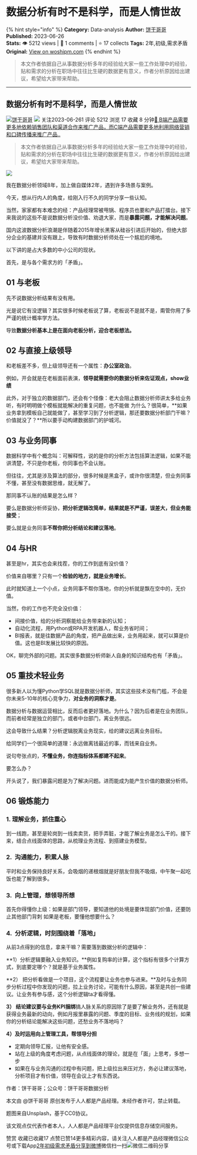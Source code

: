 # 数据分析有时不是科学，而是人情世故
{% hint style="info" %}
**Category:** Data-analysis
**Author:** [饼干哥哥](https://www.woshipm.com/u/1211103)
**Published:** 2023-06-26  
**Stats:** 👁️ 5212 views | 💬 1 comments | ⭐ 17 collects
**Tags:** 2年,初级,需求矛盾
**Original:** [View on woshipm.com](https://www.woshipm.com/data-analysis/5854834.html)
{% endhint %}
> 本文作者依据自己从事数据分析多年的经验给大家一些工作处理中的经验，贴和需求的分析在职场中往往比生硬的数据更有意义，作者分析原因给出建议，希望给大家带来帮助。

---

## 数据分析有时不是科学，而是人情世故

[![](https://static.woshipm.com/APP_U_202108_20210823113945_8828.jpeg?imageView2/1/w/72/h/72/q/100)](https://www.woshipm.com/u/1211103)[饼干哥哥](https://www.woshipm.com/u/1211103) ![](https://static.woshipm.com/tag/1101_1@2x.png) 关注2023-06-261 评论 5212 浏览 17 收藏 8 分钟[🔗 B端产品需要更多地依赖销售团队和渠道合作来推广产品，而C端产品需要更多地利用网络营销和口碑传播来推广产品..](https://ke.qidianla.com/courses/bcpm)

> 本文作者依据自己从事数据分析多年的经验给大家一些工作处理中的经验，贴和需求的分析在职场中往往比生硬的数据更有意义，作者分析原因给出建议，希望给大家带来帮助。

![](https://image.woshipm.com/2023/04/14/ecf815a8-da8d-11ed-9503-00163e0b5ff3.png)

我在数据分析领域8年，加上做自媒体2年，遇到许多场景与案例。

今天，想从行内人的角度，给刚入行不久的同学分享一些认知。

当然，家家都有本难念的经：产品经理常被甩锅、程序员也要和产品打擂台。接下来我说的这些不是说数据分析没价值、劝退大家，而是**暴露问题，才能解决问题**。

国内这波数据分析浪潮是伴随着2015年增长黑客从硅谷引进后开始的，但绝大部分企业的基建并没有跟上，导致有时数据分析师处在一个尴尬的境地。

以下讲的是占大多数的中小公司的现状。

首先，是与各个需求方的「矛盾」。

## 01 与老板

先不说数据分析结果有没有用。

光是说它有没逻辑？其实很多时候老板说了算，老板说不是就不是，甭管你用了多严谨的统计概率学方法。

导致**数据分析基本上是在面向老板分析，迎合老板想法。**

## 02 与直接上级领导

和老板差不多，但上级领导还有一个属性：**办公室政治**。

例如，开会就是在老板面前表演，**领导就需要你的数据分析来佐证观点，show业绩**

此外，对于独立的数据部门，还会有个怪像：老大会阻止数据分析师讲太多给业务听，有时明明做个模板就能解决的重复问题，也不能做 为什么？很简单，**如果业务拿到模板自己就能做了，甚至学习到了分析逻辑，那还要数据分析部门干嘛？价值就没了？**所以要手动构建数据部门的护城河。

## 03 与业务同事

数据科学中有个概念叫：可解释性，说的是你的分析方法包括算法逻辑，如果不能讲清楚，不只是你老板，你同事也不会认账。

但往往，尤其是涉及算法的部分，很多时候是黑盒子，或许你很清楚，但业务同事不懂，甚至没有数据思维，就无解了。

那同事不认账的结果是怎么样？

要么是数据分析师妥协，**把分析逻辑改简单，结果就是不严谨，误差大，但业务能接受**；

要么就是业务同事**不帮你把分析结论和建议落地**。

## 04 与HR

甚至是hr，其实也会来找茬，你的工作到底有没价值？

价值来自哪里？只有一个**检验的地方，就是业务增长**。

此时就知道上一个小点，业务同事不帮你落地，你的分析就是飘在空中的，无价值。

当然，你的工作也不完全没价值：

*   间接价值，给的分析洞察能给业务带来新的认知；
*   自动化流程，用Python或RPA开发机器人，帮业务省时间；
*   BI报表，就是往数据产品的角度，把产品做出来，业务用起来，就可以算是价值。这也是BI发展比较快的原因。

OK，聊完外部的问题。其实很多数据分析师新人自身的知识结构也有「矛盾」。

## 05 重技术轻业务

很多新人以为懂Python学SQL就是数据分析师，其实这些技术没有门槛，不会是你未来5-10年的核心竞争力，**对业务的洞察才是**。

数据分析与数据运营相比，反而后者更好落地。为什么？因为后者是在业务团队，而前者经常是独立的部门，或者中台部门，离业务很远。

这会导致什么结果？分析逻辑脱离业务现实，给的建议远离业务目标。

给同学们一个很简单的道理：永远做离钱最近的事，而钱来自业务。

说句夸张点的，**不懂业务，你连指标体系都建不起来**。

要怎么办？

开头说了，我们暴露问题是为了解决问题。进而能成为能产生价值的数据分析师。

## 06 锻炼能力

### 1\. 理解业务，抓住重心

到一线跑，甚至是轮岗到一线卖卖货，把手弄脏，才能了解业务是怎么干的。接下来，结合点线面体的思路，从梳理业务流程、到搭建业务模型。

### 2.  沟通能力，积累人脉

平时和业务保持良好关系，会吸烟的递根烟就是好朋友但我不吸烟，中午聚一起吃饭也能了解到很多。

### 3.  向上管理，想领导所想

首先你得懂你上级：如果是部门领导，要知道他的处境是要体现部门价值，还要防止其他部门背刺 如果是老板，要懂他想要什么？

### 4.  分析逻辑，时刻围绕着「落地」

从前3点得到的信息，拿来干嘛？需要落到数据分析的逻辑中：

**1）分析逻辑要融入业务知识。**例如复购率的计算，这个指标有很多个计算方式，到底要定哪个？就是基于业务属性。

**2） 把分析看做是一个项目，这个流程要让业务也参与进来。**及时与业务同步分析过程中你发现的问题，拉上业务讨论，可能有什么原因，甚至是共创一些建议。让业务有参与感，这个分析逻辑ta才看得懂。

**3） 结论建议要与业务KPI捆绑**搞人脉关系的原因除了是要了解业务外，还有就是获得业务最新的动向，例如月报里暴露的问题、季度的目标、业务线的规划，如果你的分析结论能解决这些问题，还愁业务不落地吗？

**4）及时运用向上管理工具，帮领导分担**

*   定期向领导汇报，让他有安全感。
*   站在上级的角度考虑问题，从点线面体的理论，就是在「面」上思考，多想一步
*   如果在与业务沟通的过程中有问题，把上级拉出来压对方，务必让建议落地，分析项目才有价值，领导在会议上才有东西说。

作者：饼干哥哥；公众号：饼干哥哥数据分析

本文由 @饼干哥哥 原创发布于人人都是产品经理。未经作者许可，禁止转载。

题图来自Unsplash，基于CC0协议。

该文观点仅代表作者本人，人人都是产品经理平台仅提供信息存储空间服务。

赞赏 收藏已收藏17 点赞已赞14更多精彩内容，请关注人人都是产品经理微信公众号或下载App[2年](https://www.woshipm.com/tag/2%e5%b9%b4)[初级](https://www.woshipm.com/tag/%e5%88%9d%e7%ba%a7)[需求矛盾](https://www.woshipm.com/tag/%e9%9c%80%e6%b1%82%e7%9f%9b%e7%9b%be)[分享到微博](https://service.weibo.com/share/share.php?appkey=2775287854&title=数据分析有时不是科学，而是人情世故&url=https://www.woshipm.com/data-analysis/5854834.html&pic=https://image.woshipm.com/2023/04/14/ecf815a8-da8d-11ed-9503-00163e0b5ff3.png)微信扫一扫![微信二维码](https://api.pwmqr.com/qrcode/create/?url=https://www.woshipm.com/data-analysis/5854834.html)分享